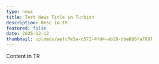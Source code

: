 ```yaml
---
type: news
title: Test News Title in Turkish
description: Desc in TR
featured: false
date: 2025-12-12
thumbnail: uploads/aefc7e3a-c572-4fd4-ab18-dbe806fa789f
---
```


Content in TR